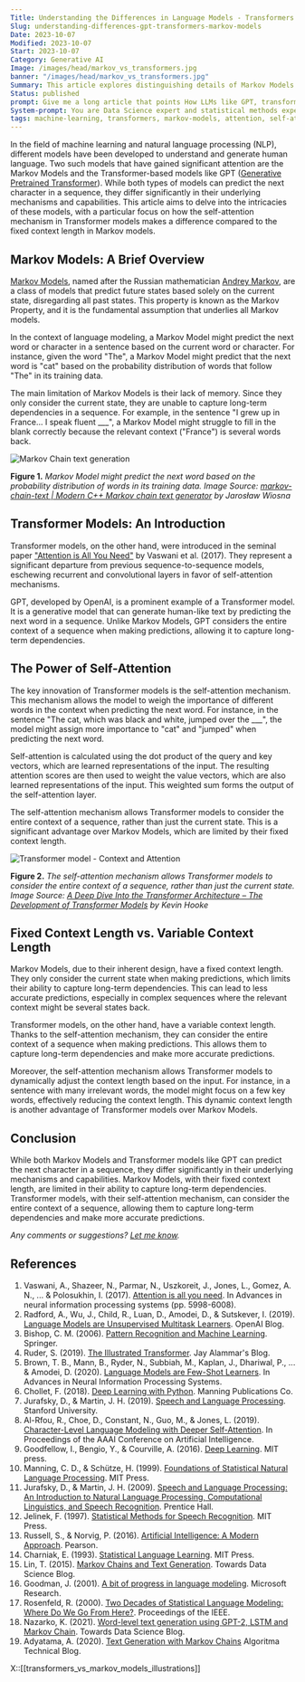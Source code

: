 ```yaml
---
Title: Understanding the Differences in Language Models - Transformers vs. Markov Models
Slug: understanding-differences-gpt-transformers-markov-models
Date: 2023-10-07
Modified: 2023-10-07
Start: 2023-10-07
Category: Generative AI
Image: /images/head/markov_vs_transformers.jpg
banner: "/images/head/markov_vs_transformers.jpg"
Summary: This article explores distinguishing details of Markov Models and Transformer-based models like GPT, focusing on how they predict the next character in a sequence. It explores the fundamental differences between these models, with a particular emphasis on how the self-attention mechanism in Transformer models makes a difference compared to the fixed context length in Markov models.
Status: published
prompt: Give me a long article that points How LLMs like GPT, transformers differ from Markov Models? Both predict next character. The target audience is professionals so do a deep dive, and delve into the details of both types of models. Use proper introduction. Focus on explaining how the self attention makes difference to a fixed context length for markov models.
System-prompt: You are Data Science expert and statistical methods expert. Carefully heed the user's instructions. Respond using Markdown. GPT-4, temp 0.7, top-p:0.4
tags: machine-learning, transformers, markov-models, attention, self-attention, natural-language-processing, nlp, AI, deep-learning, language-models, GPT
---
```


In the field of machine learning and natural language processing (NLP), different models have been developed to understand and generate human language. Two such models that have gained significant attention are the Markov Models and the Transformer-based models like GPT ([Generative Pretrained Transformer](https://en.wikipedia.org/wiki/Generative_pre-trained_transformer)). While both types of models can predict the next character in a sequence, they differ significantly in their underlying mechanisms and capabilities. This article aims to delve into the intricacies of these models, with a particular focus on how the self-attention mechanism in Transformer models makes a difference compared to the fixed context length in Markov models.

## Markov Models: A Brief Overview

[Markov Models](https://en.wikipedia.org/wiki/Markov_model), named after the Russian mathematician [Andrey Markov](https://en.wikipedia.org/wiki/Andrey_Markov), are a class of models that predict future states based solely on the current state, disregarding all past states. This property is known as the Markov Property, and it is the fundamental assumption that underlies all Markov models. 

In the context of language modeling, a Markov Model might predict the next word or character in a sentence based on the current word or character. For instance, given the word "The", a Markov Model might predict that the next word is "cat" based on the probability distribution of words that follow "The" in its training data.

The main limitation of Markov Models is their lack of memory. Since they only consider the current state, they are unable to capture long-term dependencies in a sequence. For example, in the sentence "I grew up in France... I speak fluent ___", a Markov Model might struggle to fill in the blank correctly because the relevant context ("France") is several words back.


![Markov Chain text generation](/images/transformers_vs_markov/markov_model_text_generation.png)

**Figure 1.** *Markov Model might predict  the next word based on the probability distribution of words in its training data. Image Source: [markov-chain-text | Modern C++ Markov chain text generator](https://jaroslawwiosna.github.io/markov-chain-text/) by Jarosław Wiosna* 

## Transformer Models: An Introduction

Transformer models, on the other hand, were introduced in the seminal paper ["Attention is All You Need"](https://arxiv.org/abs/1706.03762) by Vaswani et al. (2017). They represent a significant departure from previous sequence-to-sequence models, eschewing recurrent and convolutional layers in favor of self-attention mechanisms.

GPT, developed by OpenAI, is a prominent example of a Transformer model. It is a generative model that can generate human-like text by predicting the next word in a sequence. Unlike Markov Models, GPT considers the entire context of a sequence when making predictions, allowing it to capture long-term dependencies.

## The Power of Self-Attention

The key innovation of Transformer models is the self-attention mechanism. This mechanism allows the model to weigh the importance of different words in the context when predicting the next word. For instance, in the sentence "The cat, which was black and white, jumped over the ___", the model might assign more importance to "cat" and "jumped" when predicting the next word.

Self-attention is calculated using the dot product of the query and key vectors, which are learned representations of the input. The resulting attention scores are then used to weight the value vectors, which are also learned representations of the input. This weighted sum forms the output of the self-attention layer.

The self-attention mechanism allows Transformer models to consider the entire context of a sequence, rather than just the current state. This is a significant advantage over Markov Models, which are limited by their fixed context length.


![Transformer model - Context and Attention](/images/transformers_vs_markov/transformers_context_and_atention.png)

**Figure 2.** *The self-attention mechanism allows Transformer models to consider the entire context of a sequence, rather than just the current state. Image Source:  [A Deep Dive Into the Transformer Architecture – The Development of Transformer Models](https://dzone.com/articles/a-deep-dive-into-the-transformer-architecture-the) by Kevin Hooke*

## Fixed Context Length vs. Variable Context Length

Markov Models, due to their inherent design, have a fixed context length. They only consider the current state when making predictions, which limits their ability to capture long-term dependencies. This can lead to less accurate predictions, especially in complex sequences where the relevant context might be several states back.

Transformer models, on the other hand, have a variable context length. Thanks to the self-attention mechanism, they can consider the entire context of a sequence when making predictions. This allows them to capture long-term dependencies and make more accurate predictions.

Moreover, the self-attention mechanism allows Transformer models to dynamically adjust the context length based on the input. For instance, in a sentence with many irrelevant words, the model might focus on a few key words, effectively reducing the context length. This dynamic context length is another advantage of Transformer models over Markov Models.

## Conclusion

While both Markov Models and Transformer models like GPT can predict the next character in a sequence, they differ significantly in their underlying mechanisms and capabilities. Markov Models, with their fixed context length, are limited in their ability to capture long-term dependencies. Transformer models, with their self-attention mechanism, can consider the entire context of a sequence, allowing them to capture long-term dependencies and make more accurate predictions.

*Any comments or suggestions? [Let me know](mailto:ksafjan@gmail.com?subject=Blog+post).*

## References
1. Vaswani, A., Shazeer, N., Parmar, N., Uszkoreit, J., Jones, L., Gomez, A. N., ... & Polosukhin, I. (2017). [Attention is all you need](https://arxiv.org/abs/1706.03762). In Advances in neural information processing systems (pp. 5998-6008).
2. Radford, A., Wu, J., Child, R., Luan, D., Amodei, D., & Sutskever, I. (2019). [Language Models are Unsupervised Multitask Learners](https://cdn.openai.com/better-language-models/language_models_are_unsupervised_multitask_learners.pdf). OpenAI Blog.
3. Bishop, C. M. (2006). [Pattern Recognition and Machine Learning](https://www.springer.com/gp/book/9780387310732). Springer.
4. Ruder, S. (2019). [The Illustrated Transformer](http://jalammar.github.io/illustrated-transformer/). Jay Alammar's Blog.
5. Brown, T. B., Mann, B., Ryder, N., Subbiah, M., Kaplan, J., Dhariwal, P., ... & Amodei, D. (2020). [Language Models are Few-Shot Learners](https://arxiv.org/abs/2005.14165). In Advances in Neural Information Processing Systems.
6. Chollet, F. (2018). [Deep Learning with Python](https://www.manning.com/books/deep-learning-with-python). Manning Publications Co.
7. Jurafsky, D., & Martin, J. H. (2019). [Speech and Language Processing](https://web.stanford.edu/~jurafsky/slp3/). Stanford University.
8. Al-Rfou, R., Choe, D., Constant, N., Guo, M., & Jones, L. (2019). [Character-Level Language Modeling with Deeper Self-Attention](https://arxiv.org/abs/1808.04444). In Proceedings of the AAAI Conference on Artificial Intelligence.
9. Goodfellow, I., Bengio, Y., & Courville, A. (2016). [Deep Learning](http://www.deeplearningbook.org/). MIT press.
10. Manning, C. D., & Schütze, H. (1999). [Foundations of Statistical Natural Language Processing](https://mitpress.mit.edu/books/foundations-statistical-natural-language-processing). MIT Press.
11. Jurafsky, D., & Martin, J. H. (2009). [Speech and Language Processing: An Introduction to Natural Language Processing, Computational Linguistics, and Speech Recognition](https://www.pearson.com/us/higher-education/program/Jurafsky-Speech-and-Language-Processing-An-Introduction-to-Natural-Language-Processing-Computational-Linguistics-and-Speech-Recognition-2nd-Edition/PGM319216.html). Prentice Hall.
12. Jelinek, F. (1997). [Statistical Methods for Speech Recognition](https://mitpress.mit.edu/books/statistical-methods-speech-recognition). MIT Press.
13. Russell, S., & Norvig, P. (2016). [Artificial Intelligence: A Modern Approach](http://aima.cs.berkeley.edu/). Pearson.
14. Charniak, E. (1993). [Statistical Language Learning](https://mitpress.mit.edu/books/statistical-language-learning). MIT Press.
15. Lin, T. (2015). [Markov Chains and Text Generation](https://towardsdatascience.com/markov-chains-and-text-generation-162fd4ec8f26). Towards Data Science Blog.
16. Goodman, J. (2001). [A bit of progress in language modeling](https://www.microsoft.com/en-us/research/publication/a-bit-of-progress-in-language-modeling/). Microsoft Research.
17. Rosenfeld, R. (2000). [Two Decades of Statistical Language Modeling: Where Do We Go From Here?](https://www.cs.cmu.edu/~roni/papers/SLM-hlt01.pdf). Proceedings of the IEEE.
18. Nazarko, K. (2021). [Word-level text generation using GPT-2, LSTM and Markov Chain](https://towardsdatascience.com/text-generation-gpt-2-lstm-markov-chain-9ea371820e1e). Towards Data Science Blog.
19. Adyatama, A. (2020). [Text Generation with Markov Chains](https://algotech.netlify.app/blog/text-generating-with-markov-chains/) Algoritma Technical Blog.

X::[[transformers_vs_markov_models_illustrations]]
